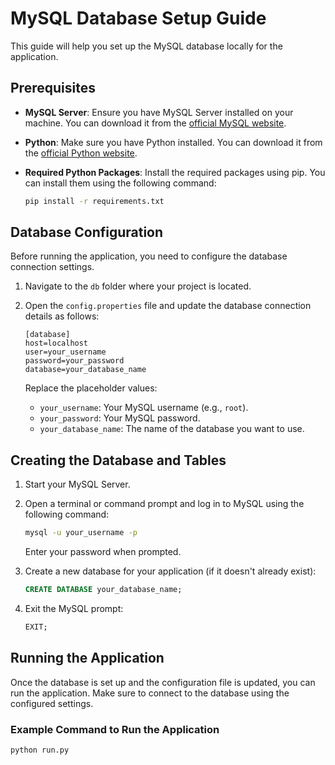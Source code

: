 # MySQL Database Setup Guide

This guide will help you set up the MySQL database locally for the application.

## Prerequisites

- **MySQL Server**: Ensure you have MySQL Server installed on your machine. You can download it from the [official MySQL website](https://dev.mysql.com/downloads/mysql/).

- **Python**: Make sure you have Python installed. You can download it from the [official Python website](https://www.python.org/downloads/).

- **Required Python Packages**: Install the required packages using pip. You can install them using the following command:

    ```bash
    pip install -r requirements.txt
    ```

## Database Configuration

Before running the application, you need to configure the database connection settings.

1. Navigate to the `db` folder where your project is located.
2. Open the `config.properties` file and update the database connection details as follows:

    ```properties
    [database]
    host=localhost
    user=your_username
    password=your_password
    database=your_database_name
    ```

   Replace the placeholder values:
   - `your_username`: Your MySQL username (e.g., `root`).
   - `your_password`: Your MySQL password.
   - `your_database_name`: The name of the database you want to use.

## Creating the Database and Tables

1. Start your MySQL Server.
2. Open a terminal or command prompt and log in to MySQL using the following command:

    ```bash
    mysql -u your_username -p
    ```

   Enter your password when prompted.

3. Create a new database for your application (if it doesn't already exist):

    ```sql
    CREATE DATABASE your_database_name;
    ```

4. Exit the MySQL prompt:

    ```sql
    EXIT;
    ```

## Running the Application

Once the database is set up and the configuration file is updated, you can run the application. Make sure to connect to the database using the configured settings.

### Example Command to Run the Application

```bash
python run.py

